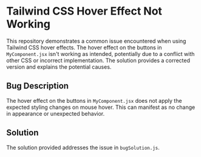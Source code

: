 # Tailwind CSS Hover Effect Not Working

This repository demonstrates a common issue encountered when using Tailwind CSS hover effects.  The hover effect on the buttons in `MyComponent.jsx` isn't working as intended, potentially due to a conflict with other CSS or incorrect implementation.  The solution provides a corrected version and explains the potential causes.

## Bug Description

The hover effect on the buttons in `MyComponent.jsx` does not apply the expected styling changes on mouse hover.  This can manifest as no change in appearance or unexpected behavior.

## Solution

The solution provided addresses the issue in `bugSolution.js`.